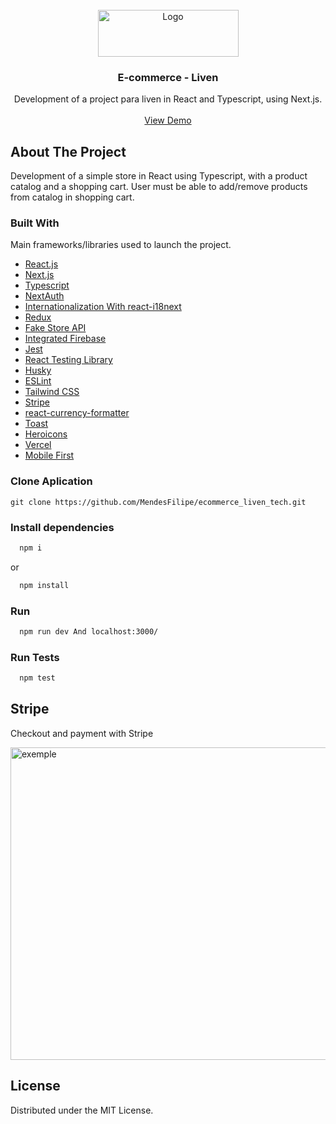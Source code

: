 <!-- PROJECT -->
<br />
<div align="center">
  <a href="https://liven.tech/">
    <img src="https://bit.ly/3Bkq0NH" alt="Logo" width="225" height="75">
  </a>

  <h3 align="center">E-commerce - Liven</h3>

  <p align="center">
    Development of a project para liven in React and Typescript, using Next.js.
    <br />
    <br />
    <a href="https://ecommerce-liven-tech-m5r91qoj4-fmendes.vercel.app/">View Demo</a>
  </p>
</div>

<!-- ABOUT THE PROJECT -->

## About The Project

Development of a simple store in React using Typescript, with a product catalog and a shopping cart. User must be able to add/remove products from catalog in shopping cart.

### Built With

Main frameworks/libraries used to launch the project.

- [React.js](https://reactjs.org/)
- [Next.js](https://nextjs.org/)
- [Typescript](https://www.typescriptlang.org/)
- [NextAuth](https://next-auth.js.org/)
- [Internationalization With react-i18next](https://www.npmjs.com/package/react-i18next)
- [Redux](https://redux.js.org/)
- [Fake Store API](https://fakestoreapi.com/)
- [Integrated Firebase](https://firebase.google.com/)
- [Jest](https://jestjs.io/pt-BR//)
- [React Testing Library](https://testing-library.com/docs/react-testing-library/intro/)
- [Husky](https://www.npmjs.com/package/husky)
- [ESLint](https://eslint.org/)
- [Tailwind CSS](https://tailwindcss.com/)
- [Stripe](https://stripe.com/en-br)
- [react-currency-formatter](https://www.npmjs.com/package/react-currency-formatter)
- [Toast](https://www.npmjs.com/package/react-toastify)
- [Heroicons](https://heroicons.com/)
- [Vercel](https://vercel.com/)
- [Mobile First](https://www.moblee.com.br/blog/mobile-first-principais-vantagens/)

<!-- GETTING STARTED -->

### Clone Aplication

    git clone https://github.com/MendesFilipe/ecommerce_liven_tech.git

### Install dependencies

```sh
  npm i
```

or

```sh
  npm install
```

### Run

```sh
  npm run dev And localhost:3000/
```

### Run Tests

```sh
  npm test
```

<!-- EXAMPLES -->

## Stripe

Checkout and payment with Stripe

  <a href="https://stripe.com/en-br">
    <img src="https://devfilipemendes.com/Screenshot.png" alt="exemple" width="1035" height="500">
  </a>

<!-- LICENSE -->

## License

Distributed under the MIT License.
